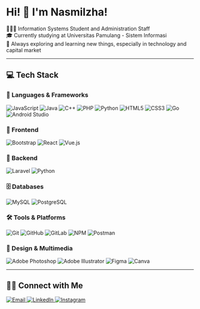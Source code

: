 # Hi! 👋 I'm Nasmilzha! <br>

👨🏻‍💻 Information Systems Student and Administration Staff  
🎓 Currently studying at Universitas Pamulang - Sistem Informasi  
🌱 Always exploring and learning new things, especially in technology and capital market  

---

## 💻 Tech Stack

### 🧠 Languages & Frameworks
![JavaScript](https://img.shields.io/badge/-JavaScript-F7DF1E?style=flat-square&logo=javascript&logoColor=black)
![Java](https://img.shields.io/badge/-Java-007396?style=flat-square&logo=java&logoColor=white)
![C++](https://img.shields.io/badge/-C++-00599C?style=flat-square&logo=c%2B%2B&logoColor=white)
![PHP](https://img.shields.io/badge/-PHP-777BB4?style=flat-square&logo=php&logoColor=white)
![Python](https://img.shields.io/badge/-Python-3776AB?style=flat-square&logo=python&logoColor=white)
![HTML5](https://img.shields.io/badge/-HTML5-E34F26?style=flat-square&logo=html5&logoColor=white)
![CSS3](https://img.shields.io/badge/-CSS3-1572B6?style=flat-square&logo=css3&logoColor=white)
![Go](https://img.shields.io/badge/-Go-00ADD8?style=flat-square&logo=go&logoColor=white)
![Android Studio](https://img.shields.io/badge/-Android%20Studio-3DDC84?style=flat-square&logo=android-studio&logoColor=white)

### 🎨 Frontend
![Bootstrap](https://img.shields.io/badge/-Bootstrap-7952B3?style=flat-square&logo=bootstrap&logoColor=white)
![React](https://img.shields.io/badge/-React-61DAFB?style=flat-square&logo=react&logoColor=black)
![Vue.js](https://img.shields.io/badge/-Vue.js-4FC08D?style=flat-square&logo=vue.js&logoColor=white)

### 🔧 Backend
![Laravel](https://img.shields.io/badge/-Laravel-F55247?style=flat-square&logo=laravel&logoColor=white)
![Python](https://img.shields.io/badge/-Python-3776AB?style=flat-square&logo=python&logoColor=white)

### 🗄️ Databases
![MySQL](https://img.shields.io/badge/-MySQL-4479A1?style=flat-square&logo=mysql&logoColor=white)
![PostgreSQL](https://img.shields.io/badge/-PostgreSQL-336791?style=flat-square&logo=postgresql&logoColor=white)

### 🛠️ Tools & Platforms
![Git](https://img.shields.io/badge/-Git-F05032?style=flat-square&logo=git&logoColor=white)
![GitHub](https://img.shields.io/badge/-GitHub-181717?style=flat-square&logo=github)
![GitLab](https://img.shields.io/badge/-GitLab-FC6D26?style=flat-square&logo=gitlab&logoColor=white)
![NPM](https://img.shields.io/badge/-NPM-CB3837?style=flat-square&logo=npm&logoColor=white)
![Postman](https://img.shields.io/badge/-Postman-FF6C37?style=flat-square&logo=postman&logoColor=white)

### 🎨 Design & Multimedia
![Adobe Photoshop](https://img.shields.io/badge/-Photoshop-31A8FF?style=flat-square&logo=adobe-photoshop&logoColor=white)
![Adobe Illustrator](https://img.shields.io/badge/-Illustrator-FF9A00?style=flat-square&logo=adobe-illustrator&logoColor=white)
![Figma](https://img.shields.io/badge/-Figma-F24E1E?style=flat-square&logo=figma&logoColor=white)
![Canva](https://img.shields.io/badge/-Canva-00C4CC?style=flat-square&logo=canva&logoColor=white)

---

## 🤝🏻 Connect with Me

<p align="left">
  <a href="mailto:nasmilzha.gusfiarta16@gmail.com">
    <img src="https://img.shields.io/badge/Gmail-D14836?style=flat-square&logo=gmail&logoColor=white" alt="Email"/>
  </a>
  <a href="https://www.linkedin.com/in/nasmilzha-gusfiarta">
    <img src="https://img.shields.io/badge/LinkedIn-0077B5?style=flat-square&logo=linkedin&logoColor=white" alt="LinkedIn"/>
  </a>
  <a href="https://www.instagram.com/abangmilzha">
    <img src="https://img.shields.io/badge/Instagram-E4405F?style=flat-square&logo=instagram&logoColor=white" alt="Instagram"/>
  </a>
</p>
